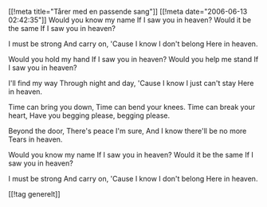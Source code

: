 [[!meta  title="Tårer med en passende sang"]]
[[!meta  date="2006-06-13 02:42:35"]]
Would you know my name
If I saw you in heaven?
Would it be the same
If I saw you in heaven?

I must be strong
And carry on,
'Cause I know I don't belong
Here in heaven.

Would you hold my hand
If I saw you in heaven?
Would you help me stand
If I saw you in heaven?

I'll find my way
Through night and day,
'Cause I know I just can't stay
Here in heaven.

Time can bring you down,
Time can bend your knees.
Time can break your heart,
Have you begging please, begging please.

Beyond the door,
There's peace I'm sure,
And I know there'll be no more
Tears in heaven.

Would you know my name
If I saw you in heaven?
Would it be the same
If I saw you in heaven?

I must be strong
And carry on,
'Cause I know I don't belong
Here in heaven.

[[!tag  generelt]]